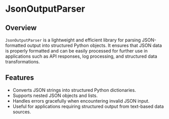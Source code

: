 # JsonOutputParser

## Overview
`JsonOutputParser` is a lightweight and efficient library for parsing JSON-formatted output into structured Python objects. It ensures that JSON data is properly formatted and can be easily processed for further use in applications such as API responses, log processing, and structured data transformations.

## Features
- Converts JSON strings into structured Python dictionaries.
- Supports nested JSON objects and lists.
- Handles errors gracefully when encountering invalid JSON input.
- Useful for applications requiring structured output from text-based data sources.

